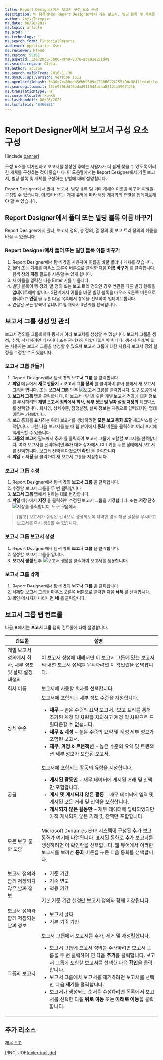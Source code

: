 ```yaml
---
title: Report Designer에서 보고서 구성 요소 구성
description: 이 항목에서는 Report Designer에서 기존 보고서, 빌딩 블록 및 개체를 구성하는 방법에 대해 설명합니다.
author: ShylaThompson
ms.date: 06/20/2017
ms.topic: article
ms.prod: ''
ms.technology: ''
ms.search.form: FinancialReports
audience: Application User
ms.reviewer: kfend
ms.custom: 59161
ms.assetid: 32e728c5-3b06-4049-8070-ade01e951d49
ms.search.region: Global
ms.author: aolson
ms.search.validFrom: 2016-11-30
ms.dyn365.ops.version: Version 1611
ms.openlocfilehash: 6b30e7e480edb50bb9509e270806224755f98e38111cda0c1cae86a0f56eb193
ms.sourcegitcommit: 42fe9790ddf0bdad911544deaa82123a396712fb
ms.translationtype: HT
ms.contentlocale: ko-KR
ms.lasthandoff: 08/05/2021
ms.locfileid: "8460831"
---
```

# <a name="organize-report-components-in-report-designer"></a>Report Designer에서 보고서 구성 요소 구성

[!include [banner](../includes/banner.md)]

구성 요소를 디자인하고 보고서를 생성한 후에는 사용자가 더 쉽게 찾을 수 있도록 이러한 개체를 구성하는 것이 좋습니다. 이 도움말에서는 Report Designer에서 기존 보고서, 빌딩 블록 및 개체를 구성하는 방법에 대해 설명합니다.

Report Designer에서 폴더, 보고서, 빌딩 블록 및 기타 개체의 이름을 바꾸어 파일을 구성할 수 있습니다. 이름을 바꾸는 개체 유형에 따라 해당 개체와의 연결을 업데이트해야 할 수 있습니다.

## <a name="rename-a-folder-or-building-block-in-report-designer"></a>Report Designer에서 폴더 또는 빌딩 블록 이름 바꾸기
Report Designer에서 폴더, 보고서 정의, 행 정의, 열 정의 및 보고 트리 정의의 이름을 바꿀 수 있습니다.

### <a name="rename-a-folder-or-building-block-in-report-designer"></a>Report Designer에서 폴더 또는 빌딩 블록 이름 바꾸기

1. Report Designer에서 탐색 창을 사용하여 이름을 바꿀 폴더나 개체를 찾습니다.
2. 폴더 또는 개체를 마우스 오른쪽 버튼으로 클릭한 다음 **이름 바꾸기** 를 클릭합니다. 탐색 창의 **이름** 필드를 사용할 수 있게 됩니다.
3. 새 이름을 입력한 다음 Enter 키를 누릅니다.
4. 빌딩 블록이 행 정의, 열 정의 또는 보고 트리 정의인 경우 연관된 다른 빌딩 블록을 업데이트해야 합니다. 3단계에서 이름을 바꾼 빌딩 블록을 마우스 오른쪽 버튼으로 클릭하고 **연결** 을 누른 다음 목록에서 항목을 선택하여 업데이트합니다.
5. 연결된 모든 항목이 업데이트될 때까지 4단계를 반복합니다.

## <a name="create-and-manage-report-groups"></a>보고서 그룹 생성 및 관리
보고서 정의를 그룹화하여 동시에 여러 보고서를 생성할 수 있습니다. 보고서 그룹을 생성, 수정, 삭제하려면 디자이너 또는 관리자의 역할이 있어야 합니다. 생성자 역할이 있는 사용자는 보고서 그룹을 생성할 수 있으며 보고서 그룹에 대한 사용자 보고서 정의 설정을 수정할 수도 있습니다.

### <a name="create-a-report-group"></a>보고서 그룹 만들기

1. Report Designer에서 탐색 창의 **보고서 그룹** 을 클릭합니다.
2. **파일** 메뉴에서 **새로 만들기** &gt; **보고서 그룹 정의** 를 클릭하여 뷰어 창에서 새 보고서 그룹을 엽니다. 또는 **보고서 그룹** 단추 ![보고서 그룹](media/report-group.gif "보고서 그룹")를 클릭합니다. 도구 모음에서.
3. **보고서 그룹** 탭을 클릭합니다. 이 보고서 생성을 위한 개별 보고서 정의에 대한 정보를 무시하려면 **개별 보고서 정의에서 회사, 세부 정보 및 날짜 설정 재정의** 체크박스를 선택합니다. 회사명, 상세수준, 잠정설정, 날짜 정보는 자동으로 입력되지만 업데이트는 가능합니다.
4. 보고 통화를 표시하는 여러 보고서를 생성하려면 **모든 보고 통화 포함** 체크박스를 선택합니다. 그런 다음 보고서를 볼 때 웹 뷰어에서 **통화** 버튼을 클릭하여 여러 보기에 액세스할 수 있습니다.
5. **그룹의 보고서** 필드에서 **추가** 를 클릭하여 보고서 그룹에 포함할 보고서를 선택합니다. 여러 보고서를 선택하려면 **추가** 대화 상자에서 Ctrl 키를 누른 상태에서 보고서를 선택합니다. 보고서 선택을 마쳤으면 **확인** 을 클릭합니다.
6. **파일** &gt; **저장** 을 클릭하여 새 보고서 그룹을 저장합니다.

### <a name="modify-a-report-group"></a>보고서 그룹 수정

1. Report Designer에서 탐색 창의 **보고서 그룹** 을 클릭합니다.
2. 수정할 보고서 그룹을 두 번 클릭합니다.
3. **보고서 그룹** 탭에서 원하는 대로 변경합니다.
4. **파일** 메뉴에서 **저장** 을 클릭하여 수정된 보고서 그룹을 저장합니다. 또는 **저장** 단추 ![저장](media/save.gif "저장")를 클릭합니다. 도구 모음에서.

> [참고] 보고서가 설정된 간격으로 생성되도록 예약한 경우 해당 설정을 무시하고 보고서를 즉시 생성할 수 있습니다.

### <a name="generate-a-report-group-report"></a>보고서 그룹 보고서 생성

1. Report Designer에서 탐색 창의 **보고서 그룹** 을 클릭합니다.
2. 생성할 보고서 그룹을 엽니다.
3. **보고서 생성** 단추 ![보고서 생성](media/generate-report.gif "보고서 생성")를 클릭하여 보고서를 생성합니다.

### <a name="delete-a-report-group"></a>보고서 그룹 삭제

1. Report Designer에서 탐색 창의 **보고서 그룹** 을 클릭합니다.
2. 삭제할 보고서 그룹을 마우스 오른쪽 버튼으로 클릭한 다음 **삭제** 를 선택합니다.
3. 확인 메시지가 나타나면 **네** 를 클릭합니다.

## <a name="report-group-tab-controls"></a>보고서 그룹 탭 컨트롤
다음 표에서는 **보고서 그룹** 탭의 컨트롤에 대해 설명합니다.

<table>
<thead>
<tr>
<th>컨트롤</th>
<th>설명</th>
</tr>
</thead>
<tbody>
<tr>
<td>개별 보고서 정의에서 회사, 세부 정보 및 날짜 설정 재정의</td>
<td>이 보고서 생성에 대해서만 이 보고서 그룹에 있는 보고서의 개별 보고서 정의를 무시하려면 이 확인란을 선택합니다.</td>
</tr>
<tr>
<td>회사 이름</td>
<td>보고서에 사용할 회사를 선택합니다.</td>
</tr>
<tr>
<td>상세 수준</td>
<td>보고서에 포함되는 세부 정보 수준을 지정합니다.
<ul>
<li><strong>재무</strong> − 높은 수준의 요약 보고서. &#39;보고 트리를 통해 추가된 계정 및 차원을 제외하고 계정 및 차원으로 드릴다운할 수 없습니다.</li>
<li><strong>재무 &amp; 계정</strong> − 높은 수준의 요약 및 계정 세부 정보가 포함된 보고서.</li>
<li><strong>재무, 계정 &amp; 트랜잭션</strong> − 높은 수준의 요약 및 트랜잭션 세부 정보가 포함된 보고서.</li>
</ul></td>
</tr>
<tr>
<td>공급</td>
<td>보고서에 포함되는 활동의 유형을 지정합니다.
<ul>
<li><strong>게시된 활동만</strong> − 재무 데이터에 게시된 거래 및 잔액만 포함합니다.</li>
<li><strong>게시 및 게시되지 않은 활동</strong> − 재무 데이터에 입력 및 게시된 모든 거래 및 잔액을 포함합니다.</li>
<li><strong>게시되지 않은 활동만</strong> − 재무 데이터에 입력되었지만 아직 게시되지 않은 거래 및 잔액만 포함합니다.</li>
</ul></td>
</tr>
<tr>
<td>모든 보고 통화 포함</td>
<td>Microsoft Dynamics ERP 시스템에 구성된 추가 보고 통화가 여기에 나열됩니다. 표시된 통화로 추가 보고서를 생성하려면 이 확인란을 선택합니다. 웹 뷰어에서 이러한 보고서를 보려면 <strong>통화</strong> 버튼을 누른 다음 통화를 선택합니다.</td>
</tr>
<tr>
<td>보고서 정의와 함께 저장되지 않은 날짜 정보</td>
<td><ul>
<li>기준 기간</li>
<li>기준 연도</li>
<li>적용 기간</li>
</ul>
기본 기준 기간 설정만 보고서 정의와 함께 저장됩니다.</td>
</tr>
<tr>
<td>보고서 정의와 함께 저장되는 날짜 정보</td>
<td><ul>
<li>보고서 날짜</li>
<li>기본 기준 기간</li>
</ul></td>
</tr>
<tr>
<td>그룹의 보고서</td>
<td>보고서 그룹에서 보고서를 추가, 제거 및 재정렬합니다.
<ul>
<li>보고서 그룹에 보고서 정의를 추가하려면 보고서 그룹을 두 번 클릭하여 연 다음 <strong>추가</strong>를 클릭합니다. 보고서 그룹에 포함할 보고서를 선택한 다음 <strong>확인</strong>을 클릭합니다.</li>
<li>보고서 그룹에서 보고서를 제거하려면 보고서를 선택한 다음 <strong>제거</strong>를 클릭합니다.</li>
<li>보고서가 생성되는 순서를 수정하려면 목록에서 보고서를 선택한 다음 <strong>위로 이동</strong> 또는 <strong>아래로 이동</strong>을 클릭합니다.</li>
</ul></td>
</tr>
</tbody>
</table>

## <a name="additional-resources"></a>추가 리소스

[재무 보고](financial-reporting-intro.md)


[!INCLUDE[footer-include](../../../includes/footer-banner.md)]